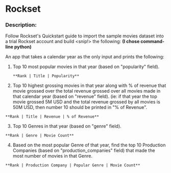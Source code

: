 # Rockset

### Description:
Follow Rockset's Quickstart guide to import the sample movies dataset into a
trial Rockset account and build <snip!> the following:
**(I chose command-line python)**

An app that takes a calendar year as the only input and prints the following:
1. Top 10 most popular movies in that year (based on "popularity" field).

    `**Rank | Title | Popularity**`

2. Top 10 highest grossing movies in that year along with % of revenue that
movie grossed over the total revenue grossed over all movies made in that
calendar year (based on "revenue" field).
(ie: if that year the top movie grossed 5M USD and the total revenue grossed
by all movies is 50M USD, then number 10 should be printed in "\% of Revenue".

`**Rank | Title | Revenue | % of Revenue**`

3. Top 10 Genres in that year (based on "genre" field).

`**Rank | Genre | Movie Count**`

4. Based on the most popular Genre of that year, find the top 10 Production Companies
(based on "production_companies" field) that made the most number of movies in that Genre.

`**Rank | Production Company | Popular Genre | Movie Count**`
